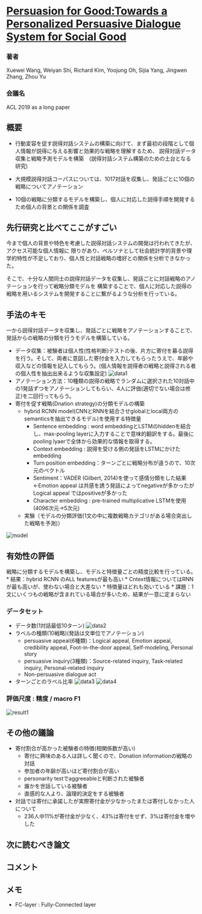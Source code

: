 # [Persuasion for Good:Towards a Personalized Persuasive Dialogue System for Social Good](https://arxiv.org/abs/1906.06725)

### 著者
Xuewei Wang, Weiyan Shi, Richard Kim, Yoojung Oh, Sijia Yang, Jingwen Zhang, Zhou Yu

### 会議名
ACL 2019 as a long paper

## 概要
* 行動変容を促す説得対話システムの構築に向けて、まず最初の段階として個人情報が説得に与える影響と効果的な戦略を理解するため、
説得対話データ収集と戦略予測モデルを構築　(説得対話システム構築のための土台となる研究)

* 大規模説得対話コーパスについては、1017対話を収集し、発話ごとに10個の戦略についてアノテーション
* 10個の戦略に分類するモデルを構築し、個人に対応した説得手順を開発するため個人の背景との関係を調査

## 先行研究と比べてここがすごい
今まで個人の背景や特色を考慮した説得対話システムの開発は行われてきたが、アクセス可能な個人情報に
限りがあり、ペルソナとして社会統計学的背景や理学的特性が不足しており、個人性と対話戦略の嗜好との関係を分析できなかった。

そこで、十分な人間同士の説得対話データを収集し、発話ごとに対話戦略のアノテーションを行って戦略分類モデルを
構築することで、個人に対応した説得の戦略を用いるシステムを開発することに繋がるような分析を行っている。

## 手法のキモ
一から説得対話データを収集し、発話ごとに戦略をアノテーションすることで、発話からの戦略の分類を行うモデルを構築している。

* データ収集：被験者は個人性(性格判断)テストの後、片方に寄付を募る説得を行う。そして、両者に意図した寄付金を入力してもらったうえで、年齢や収入などの情報を記入してもらう。(個人情報を説得者の戦略と説得される者の個人性を抽出出来るような収集設定)
![data1](https://github.com/AsaiSara/Scholar/blob/master/picture/Persuasion_for_Good_data1.png)
* アノテーション方法：10種類の説得の戦略でランダムに選択された10対話中の1発話ずつをアノテーションしてもらい、4人に評価(適切でない場合は修正)を二回行ってもらう。
* 寄付を促す戦略(Dnation strategy)の分類モデルの構築
  * hybrid RCNN model(CNNとRNNを結合させglobalとlocal両方のsemanticsを抽出できるモデル)を使用する特徴量
    * Sentence embedding : word embeddingとLSTMのhiddenを結合し、max-pooling layerに入力することで意味的翻訳をする。最後にpooling lyaerで全体から効果的な情報を取得する。
    * Context embedding : 説得を受ける側の発話をLSTMにかけたembedding 
    * Turn position embedding：ターンごとに戦略分布が違うので、10次元のベクトル
    * Sentiment：VADER (Gilbert, 2014)を使って感情分類をした結果←Emotion appeal は共感を誘う発話によってnegativeが多かったがLogical appeal ではpositiveが多かった
    * Character embedding : pre-trained multiplicative LSTMを使用(4096次元→5次元)
  * 実験（モデルの分類評価(1文の中に複数戦略カテゴリがある場合突出した戦略を予測)）

    
![model](https://github.com/AsaiSara/Scholar/blob/master/picture/Persuasion_for_Good_model.png)

## 有効性の評価
戦略に分類するモデルを構築し、モデルと特徴量ごとの精度比較を行っている。
    * 結果：hybrid RCNN のALL featuresが最も高い
        * Cntext情報についてはRNNが最も高いが、使わない場合と大差ない
        * 特徴量はどれも効いている
    * 課題：1文にいくつもの戦略が含まれている場合が多いため、結果が一意に定まらない
    
### データセット
* データ数(1対話最低10ターン)
![data2](https://github.com/AsaiSara/Scholar/blob/master/picture/Persuasion_for_Good_data2.png)
* ラベルの種類(10戦略)(発話は文単位でアノテーション)
  * persuasive appeal(6種類)：Logical appeal, Emotion appeal, credibility appeal, Foot-in-the-door appeal, Self-modeling, Personal story
  * persuasive inquiry(3種類)：Source-related inquiry, Task-related inquiry, Personal-related inquiry
  * Non-persuasive dialogue act
* ターンごとのラベル比率
![data3](https://github.com/AsaiSara/Scholar/blob/master/picture/Persuasion_for_Good_data3.png)
![data4](https://github.com/AsaiSara/Scholar/blob/master/picture/Persuasion_for_Good_data4.png)
    
### 評価尺度 : 精度 / macro F1
![result1](https://github.com/AsaiSara/Scholar/blob/master/picture/Persuasion_for_Good_result1.png)

## その他の議論
* 寄付割合が高かった被験者の特徴(相関係数が高い)
  * 寄付に興味のある人は詳しく聞くので、Donation informationの戦略の対話
  * 参加者の年齢が高いほど寄付割合が高い
  * personarity testでaggreeableと判断された被験者
  * 誰かを世話している被験者
  * 直感的な人より、論理的決定をする被験者
* 対話では寄付に承諾したが実際寄付金が少なかったまたは寄付しなかった人について
  *  236人中11%が寄付金が少なく、43%は寄付をせず、3%は寄付金を増やした
  
## 次に読むべき論文

## コメント

## メモ
* FC-layer : Fully-Connected layer

